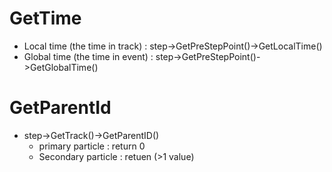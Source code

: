 # GetTime
  - Local time (the time in track) : step->GetPreStepPoint()->GetLocalTime()
  - Global time (the time in event) : step->GetPreStepPoint()->GetGlobalTime() 

# GetParentId
  - step->GetTrack()->GetParentID()
    - primary particle : return 0
    - Secondary particle : retuen (>1 value)   
